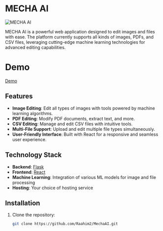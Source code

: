 # MECHA AI

![MECHA AI](https://img.shields.io/badge/MECHA%20AI-v1.0-blue)

MECHA AI is a powerful web application designed to edit images and files with ease. The platform currently supports all kinds of images, PDFs, and CSV files, leveraging cutting-edge machine learning technologies for advanced editing capabilities.

# Demo 

[Demo](https://github.com/Raahim2/Raahim2/blob/main/Projects%20Demo%20Video/IMAGEAI-DEMO.mp4)

## Features

- **Image Editing**: Edit all types of images with tools powered by machine learning algorithms.
- **PDF Editing**: Modify PDF documents, extract text, and more.
- **CSV Editing**: Manage and edit CSV files with intuitive tools.
- **Multi-File Support**: Upload and edit multiple file types simultaneously.
- **User-Friendly Interface**: Built with React for a responsive and seamless user experience.

## Technology Stack

- **Backend**: [Flask](https://flask.palletsprojects.com/)
- **Frontend**: [React](https://reactjs.org/)
- **Machine Learning**: Integration of various ML models for image and file processing
- **Hosting**: Your choice of hosting service

## Installation

1. Clone the repository:

   ```bash
   git clone https://github.com/Raahim2/MechaAI.git
